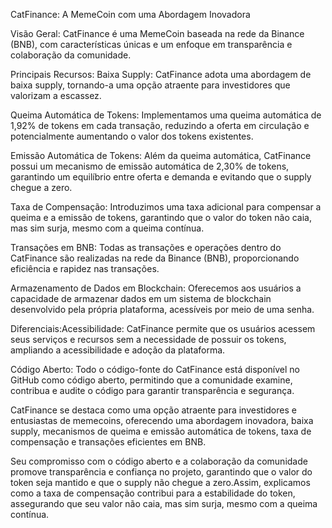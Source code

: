 CatFinance: A MemeCoin com uma Abordagem Inovadora

Visão Geral: CatFinance é uma MemeCoin baseada na rede da Binance (BNB), com características únicas e um enfoque em transparência e colaboração da comunidade.

Principais Recursos:
Baixa Supply: CatFinance adota uma abordagem de baixa supply, tornando-a uma opção atraente para investidores que valorizam a escassez.

Queima Automática de Tokens: Implementamos uma queima automática de 1,92% de tokens em cada transação, reduzindo a oferta em circulação e potencialmente aumentando o valor dos tokens existentes.
    
Emissão Automática de Tokens: Além da queima automática, CatFinance possui um mecanismo de emissão automática de 2,30% de tokens, garantindo um equilíbrio entre oferta e demanda e evitando que o supply chegue a zero.
    
Taxa de Compensação: Introduzimos uma taxa adicional para compensar a queima e a emissão de tokens, garantindo que o valor do token não caia, mas sim surja, mesmo com a queima contínua.

Transações em BNB: Todas as transações e operações dentro do CatFinance são realizadas na rede da Binance (BNB), proporcionando eficiência e rapidez nas transações.

Armazenamento de Dados em Blockchain: Oferecemos aos usuários a capacidade de armazenar dados em um sistema de blockchain desenvolvido pela própria plataforma, acessíveis por meio de uma senha.

Diferenciais:Acessibilidade: CatFinance permite que os usuários acessem seus serviços e recursos sem a necessidade de possuir os tokens, ampliando a acessibilidade e adoção da plataforma.

Código Aberto: Todo o código-fonte do CatFinance está disponível no GitHub como código aberto, permitindo que a comunidade examine, contribua e audite o código para garantir transparência e segurança.

CatFinance se destaca como uma opção atraente para investidores e entusiastas de memecoins, oferecendo uma abordagem inovadora, baixa supply, mecanismos de queima e emissão automática de tokens, taxa de compensação e transações eficientes em BNB. 

Seu compromisso com o código aberto e a colaboração da comunidade promove transparência e confiança no projeto, garantindo que o valor do token seja mantido e que o supply não chegue a zero.Assim, explicamos como a taxa de compensação contribui para a estabilidade do token, assegurando que seu valor não caia, mas sim surja, mesmo com a queima contínua.

